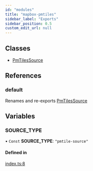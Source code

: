 ```yaml
---
id: "modules"
title: "mapbox-pmtiles"
sidebar_label: "Exports"
sidebar_position: 0.5
custom_edit_url: null
---
```


## Classes

- [PmTilesSource](classes/PmTilesSource.md)

## References

### default

Renames and re-exports [PmTilesSource](classes/PmTilesSource.md)

## Variables

### SOURCE\_TYPE

• `Const` **SOURCE\_TYPE**: ``"pmtile-source"``

#### Defined in

[index.ts:8](https://github.com/am2222/mapbox-pmtiles/blob/bf8a5c84/src/index.ts#L8)
